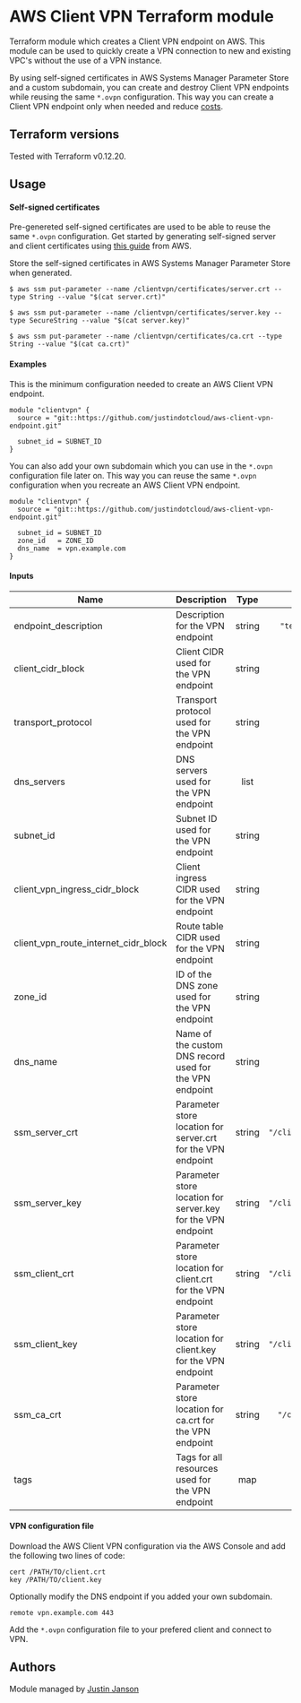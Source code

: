 # AWS Client VPN Terraform module

Terraform module which creates a Client VPN endpoint on AWS. This module can be used to quickly create a VPN connection to new and existing VPC's without the use of a VPN instance.

By using self-signed certificates in AWS Systems Manager Parameter Store and a custom subdomain, you can create and destroy Client VPN endpoints while reusing the same `*.ovpn` configuration. This way you can create a Client VPN endpoint only when needed and reduce [costs](https://aws.amazon.com/vpn/pricing/). 

## Terraform versions

Tested with Terraform v0.12.20.

## Usage

#### Self-signed certificates

Pre-genereted self-signed certificates are used to be able to reuse the same `*.ovpn` configuration. Get started by generating self-signed server and client certificates using [this guide](https://docs.aws.amazon.com/vpn/latest/clientvpn-admin/authentication-authorization.html) from AWS. 

Store the self-signed certificates in AWS Systems Manager Parameter Store when generated.

```
$ aws ssm put-parameter --name /clientvpn/certificates/server.crt --type String --value "$(cat server.crt)"

$ aws ssm put-parameter --name /clientvpn/certificates/server.key --type SecureString --value "$(cat server.key)"

$ aws ssm put-parameter --name /clientvpn/certificates/ca.crt --type String --value "$(cat ca.crt)"
```

#### Examples

This is the minimum configuration needed to create an AWS Client VPN endpoint.

```hcl
module "clientvpn" {
  source = "git::https://github.com/justindotcloud/aws-client-vpn-endpoint.git"

  subnet_id = SUBNET_ID
}
```

You can also add your own subdomain which you can use in the `*.ovpn` configuration file later on. This way you can reuse the same `*.ovpn` configuration when you recreate an AWS Client VPN endpoint. 

```hcl
module "clientvpn" {
  source = "git::https://github.com/justindotcloud/aws-client-vpn-endpoint.git"

  subnet_id = SUBNET_ID
  zone_id   = ZONE_ID
  dns_name  = vpn.example.com
}
```

#### Inputs

| Name | Description | Type | Default | Required |
|------|-------------|:----:|:-------:|:--------:|
| endpoint_description | Description for the VPN endpoint | string | `"terraform-client-vpn-endpoint"` | No |
| client_cidr_block | Client CIDR used for the VPN endpoint | string | `"10.0.0.0/16"` | No |
| transport_protocol | Transport protocol used for the VPN endpoint | string | `"tcp"` | No |
| dns_servers | DNS servers used for the VPN endpoint | list | `["8.8.8.8", "8.8.4.4"]` | No |
| subnet_id | Subnet ID used for the VPN endpoint | string | n/a| Yes |
| client_vpn_ingress_cidr_block | Client ingress CIDR used for the VPN endpoint | string | `"0.0.0.0/0"` | No |
| client_vpn_route_internet_cidr_block | Route table CIDR used for the VPN endpoint | string | `"0.0.0.0/0"` | No |
| zone_id | ID of the DNS zone used for the VPN endpoint | string | `""` | No |
| dns_name | Name of the custom DNS record used for the VPN endpoint | string | `""` | No |
| ssm_server_crt | Parameter store location for server.crt for the VPN endpoint | string | `"/clientvpn/certificates/server.crt"` | No |
| ssm_server_key | Parameter store location for server.key for the VPN endpoint | string | `"/clientvpn/certificates/server.key"` | No |
| ssm_client_crt | Parameter store location for client.crt for the VPN endpoint | string | `"/clientvpn/certificates/client.crt"` | No |
| ssm_client_key | Parameter store location for client.key for the VPN endpoint | string | `"/clientvpn/certificates/client.key"` | No |
| ssm_ca_crt | Parameter store location for ca.crt for the VPN endpoint | string | `"/clientvpn/certificates/ca.crt"`| No |
| tags | Tags for all resources used for the VPN endpoint | map | `{}` | No |

#### VPN configuration file

Download the AWS Client VPN configuration via the AWS Console and add the following two lines of code:

```
cert /PATH/TO/client.crt
key /PATH/TO/client.key
```

Optionally modify the DNS endpoint if you added your own subdomain.


```
remote vpn.example.com 443
```

Add the `*.ovpn` configuration file to your prefered client and connect to VPN.

## Authors

Module managed by [Justin Janson](https://github.com/justindotcloud)
